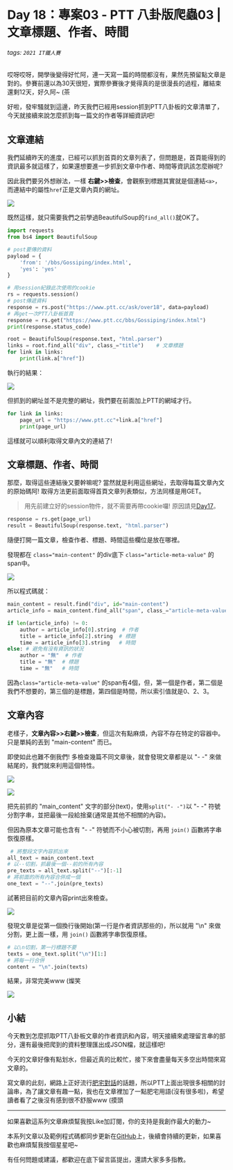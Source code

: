 # Day 18：專案03 - PTT 八卦版爬蟲03 | 文章標題、作者、時間

###### tags: `2021 IT鐵人賽`

哎呀哎呀，開學後變得好忙阿，連一天寫一篇的時間都沒有，果然先預留點文章是對的。參賽前還以為30天很短，實際參賽後才覺得真的是很漫長的過程，離結束還剩12天，好久阿~ (茶

好啦，發牢騷就到這邊，昨天我們已經用session抓到PTT八卦板的文章清單了，今天就接續來說怎麼抓到每一篇文的作者等詳細資訊吧!

## 文章連結

我們延續昨天的進度，已經可以抓到首頁的文章列表了，但問題是，首頁能得到的資訊最多就這樣了，如果還想要進一步抓到文章中作者、時間等資訊該怎麼辦呢?

因此我們要另外想辦法，一樣 **右鍵>>檢查**，會觀察到標題其實就是個連結`<a>`，而連結中的屬性`href`正是文章內頁的網址。

![](https://i.imgur.com/zVe8nKL.jpg)

既然這樣，就只需要我們之前學過BeautifulSoup的`find_all()`就OK了。

```python
import requests
from bs4 import BeautifulSoup

# post要傳的資料
payload = {
    'from': '/bbs/Gossiping/index.html',
    'yes': 'yes'
}

# 用session紀錄此次使用的cookie
rs = requests.session()
# post傳遞資料
response = rs.post("https://www.ptt.cc/ask/over18", data=payload)
# 再get一次PTT八卦板首頁
response = rs.get("https://www.ptt.cc/bbs/Gossiping/index.html")
print(response.status_code)

root = BeautifulSoup(response.text, "html.parser")
links = root.find_all("div", class_="title")    # 文章標題
for link in links:
    print(link.a["href"])
```

執行的結果：

![](https://i.imgur.com/xaMGkGI.png)

但抓到的網址並不是完整的網址，我們要在前面加上PTT的網域才行。

```python
for link in links:
    page_url = "https://www.ptt.cc"+link.a["href"]
    print(page_url)
```

這樣就可以順利取得文章內文的連結了!


## 文章標題、作者、時間

那麼，取得這些連結後又要幹嘛呢? 當然就是利用這些網址，去取得每篇文章內文的原始碼阿! 取得方法更前面取得首頁文章列表類似，方法同樣是用GET。

> 用先前建立好的session物件，就不需要再帶cookie囉! 原因請見[Day17](https://ithelp.ithome.com.tw/articles/10269592)。

```python
response = rs.get(page_url)
result = BeautifulSoup(response.text, "html.parser")
```

隨便打開一篇文章，檢查作者、標題、時間這些欄位是放在哪裡。

發現都在 `class="main-content"` 的div底下 `class="article-meta-value"` 的span中。

![](https://i.imgur.com/O7viWxs.jpg)

所以程式碼就：

```python
main_content = result.find("div", id="main-content")
article_info = main_content.find_all("span", class_="article-meta-value")

if len(article_info) != 0:
    author = article_info[0].string  # 作者
    title = article_info[2].string  # 標題
    time = article_info[3].string   # 時間
else: # 避免有沒有資訊的狀況
    author = "無"  # 作者
    title = "無"  # 標題
    time = "無"   # 時間
```

因為`class="article-meta-value"` 的span有4個，但，第一個是作者，第二個是我們不想要的，第三個的是標題，第四個是時間，所以索引值就是0、2、3。


## 文章內容

老樣子，**文章內容>>右鍵>>檢查**，但這次有點麻煩，內容不存在特定的容器中。只是單純的丟到 "main-content" 而已。

即使如此也難不倒我們! 多檢查幾篇不同文章後，就會發現文章都是以 "- -" 來做結尾的，我們就來利用這個特性。

![](https://i.imgur.com/zuqR81L.jpg)

![](https://i.imgur.com/dIyRgBp.jpg)

把先前抓的 "main_content" 文字的部分(text)，使用`split("- -")`以 "- -" 符號分割字串，並把最後一段給捨棄(通常是其他不相關的內容)。

但因為原本文章可能也含有 "- -" 符號而不小心被切割，再用 `join()` 函數將字串恢復原樣。

```python
 # 將整段文字內容抓出來
all_text = main_content.text
# 以--切割，抓最後一個--前的所有內容
pre_texts = all_text.split("--")[:-1]
# 將前面的所有內容合併成一個
one_text = "--".join(pre_texts)
```

試著把目前的文章內容print出來檢查。

![](https://i.imgur.com/WYQhxpb.jpg)

發現文章是從第一個換行後開始(第一行是作者資訊那些的)，所以就用 "\n" 來做分割，更上面一樣，用 `join()` 函數將字串恢復原樣。

```python
# 以\n切割，第一行標題不要
texts = one_text.split("\n")[1:]
# 將每一行合併
content = "\n".join(texts)
```

結果，非常完美www (燦笑

![](https://i.imgur.com/a3EfqM6.png)

## 小結

今天教到怎麼抓取PTT八卦板文章的作者資訊和內容，明天接續來處理留言串的部分，還有最後把爬到的資料整理匯出成JSON檔，就這樣吧!

今天的文章好像有點划水，但最近真的比較忙，接下來會盡量每天多空出時間來寫文章的。

寫文章的此刻，網路上正好流行[肥宅對話](https://agirls.aotter.net/post/59631)的話題，所以PTT上面出現很多相關的討論串，為了讓文章有趣一點，我也在文章裡加了一點肥宅用語(沒有很多啦)，希望讀者看了之後沒有感到很不舒服www (摸頭

---

如果喜歡這系列文章麻煩幫我按Like加訂閱，你的支持是我創作最大的動力~

本系列文章以及範例程式碼都同步更新在[GitHub](https://github.com/AndyChiangSH/2021-IT-30days)上，後續會持續的更新，如果喜歡也麻煩幫我按個星星吧~

有任何問題或建議，都歡迎在底下留言區提出，還請大家多多指教。